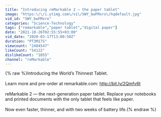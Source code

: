 ```yaml
---
title: "Introducing reMarkable 2 — the paper tablet"
image: "https:\/\/i.ytimg.com\/vi\/SWY_bwFMxro\/hqdefault.jpg"
vid_id: "SWY_bwFMxro"
categories: "Science-Technology"
tags: ["remarkable","paper tablet","digital paper"]
date: "2021-10-26T02:55:55+03:00"
vid_date: "2020-03-17T13:00:50Z"
duration: "PT3M17S"
viewcount: "2484547"
likeCount: "54122"
dislikeCount: "1055"
channel: "reMarkable"
---
```

{% raw %}Introducing the World’s Thinnest Tablet.<br /><br />Learn more and pre-order at remarkable.com: <a rel="nofollow" target="blank" href="http://bit.ly/2Qmfv6t">http://bit.ly/2Qmfv6t</a> <br /><br />reMarkable 2 — the next-generation paper tablet. Replace your notebooks and printed documents with the only tablet that feels like paper. <br /><br />Now even faster, thinner, and with two weeks of battery life.{% endraw %}
